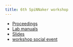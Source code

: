 ```yaml
---
title: 6th SpiNNaker workshop
---
```


* [Proceedings](https://drive.google.com/file/d/0B9312BuJXntlOVRMM2xCbzBOZUU/view?usp=sharing)
* [Lab manuals](https://drive.google.com/folderview?id=0B9312BuJXntlZkNYczg4QzJMWW8&usp=sharing)
* [Slides](https://drive.google.com/folderview?id=0B6mZ4-fNjWrddEtjaE1HbkZhY2c&usp=sharing)
* [workshop social event](../../latest/workshop_social_event.html)
